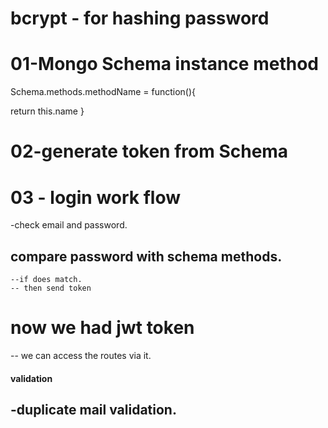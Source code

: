 
# bcrypt - for hashing password

# 01-Mongo Schema instance method

 Schema.methods.methodName = function(){
  <!-- can access the schema data by this keyword -->
  return this.name
 }

# 02-generate token from Schema

# 03 - login work flow
  -check email and password.
  ## compare password with schema methods.
    --if does match.
    -- then send token
# now we had jwt token
  -- we can access the routes via it.

#### validation
 -duplicate mail validation.
 -